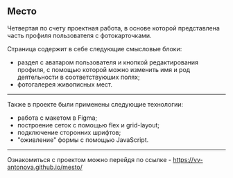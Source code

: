 **Место**
-------

Четвертая по счету проектная работа, в основе которой представлена часть профиля пользователя с фотокарточками. 

Страница содержит в себе следующие смысловые блоки:
- раздел с аватаром пользователя и кнопкой редактирования профиля, с помощью которой можно изменить имя и род деятельности в соответствуюших полях;
- фотогалерея живописных мест.
--------
Также в проекте были применены следующие технологии: 
- работа с макетом в Figma;
- построение сеток с помощью flex и grid-layout;
- подключение сторонних шрифтов;
- "оживление" формы с помощью JavaScript. 
--------
Ознакомиться с проектом можно перейдя по ссылке - https://vv-antonova.github.io/mesto/